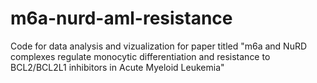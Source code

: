 # m6a-nurd-aml-resistance
Code for data analysis and vizualization for paper titled "m6a and NuRD complexes regulate monocytic differentiation and resistance to BCL2/BCL2L1 inhibitors in Acute Myeloid Leukemia"
